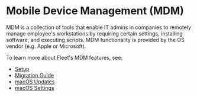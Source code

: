 # Mobile Device Management (MDM)
MDM is a collection of tools that enable IT admins in companies to remotely manage employee's workstations by requiring certain settings, installing software, and executing scripts. MDM functionality is provided by the OS vendor (e.g. Apple or Microsoft). 

To learn more about Fleet's MDM features, see:
* [Setup](https://fleetdm.com/docs/using-fleet/mdm-setup)
* [Migration Guide](https://fleetdm.com/docs/using-fleet/mdm-migration-guide)
* [macOS Updates](https://fleetdm.com/docs/using-fleet/mdm-macos-updates)
* [macOS Settings](https://fleetdm.com/docs/using-fleet/mdm-macos-settings)


<meta name="pageOrderInSection" value="`1499">
<meta name="title" value="Mobile Device Management in Fleet">
